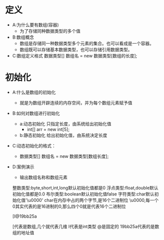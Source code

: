 # 定义

* A:为什么要有数组(容器)
	* 为了存储同种数据类型的多个值
* B:数组概念
	* 数组是存储同一种数据类型多个元素的集合。也可以看成是一个容器。
	* 数组既可以存储基本数据类型，也可以存储引用数据类型。
* C:数组定义格式
	数据类型[] 数组名 = new 数据类型[数组的长度];

# 初始化

* A:什么是数组的初始化
	
	* 就是为数组开辟连续的内存空间，并为每个数组元素赋予值 
* B:如何对数组进行初始化
	* a:动态初始化 只指定长度，由系统给出初始化值
		* int[] arr = new int[5]; 	
	* b:静态初始化 给出初始化值，由系统决定长度	
* C:动态初始化的格式：
	
	* 数据类型[] 数组名 = new 数据类型[数组长度];
* D:案例演示
	* 输出数组名称和数组元素

	整数类型:byte,short,int,long默认初始化值都是0
	浮点类型:float,double默认初始化值都是0.0
	布尔类型:boolean默认初始化值false
	字符类型:char默认初始化值'\u0000'
	char在内存中占的两个字节,是16个二进制位
	\u0000,每一个0其实代表的是16进制的0,那么四个0就是代表16个二进制位

	[I@19bb25a

	[代表是数组,几个就代表几维
	I代表是int类型
	@是固定的
	19bb25a代表的是数组的地址值

	